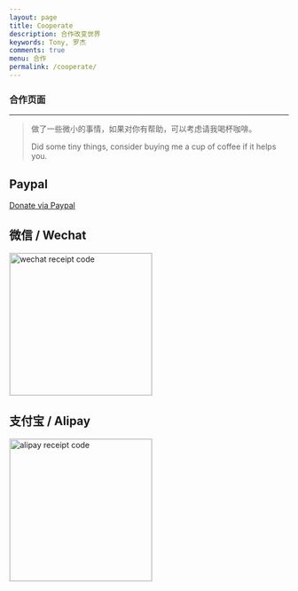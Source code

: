 ```yaml
---
layout: page
title: Cooperate
description: 合作改变世界
keywords: Tony, 罗杰
comments: true
menu: 合作
permalink: /cooperate/
---
```


<h3 align="left"> 合作页面 </h3>

---------------


> 做了一些微小的事情，如果对你有帮助，可以考虑请我喝杯咖啡。
>
> Did some tiny things, consider buying me a cup of coffee if it helps you.

## Paypal

[Donate via Paypal](https://paypal.me/junyuan-liao)

## 微信 / Wechat

<img style="width:256px;border:1px solid lightgrey;" src="{{ assets_base_url }}/assets/images/receipt-code-wechat.jpeg" alt="wechat receipt code" />

## 支付宝 / Alipay

<img style="width:256px;border:1px solid lightgrey;" src="{{ assets_base_url }}/assets/images/receipt-code-alipay.jpeg" alt="alipay receipt code" />